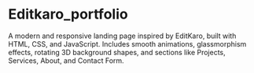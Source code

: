 # Editkaro_portfolio
A modern and responsive landing page inspired by EditKaro, built with HTML, CSS, and JavaScript.  Includes smooth animations, glassmorphism effects, rotating 3D background shapes,  and sections like Projects, Services, About, and Contact Form.
